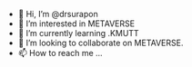 - 👋 Hi, I’m @drsurapon
- 👀 I’m interested in METAVERSE
- 🌱 I’m currently learning .KMUTT
- 💞️ I’m looking to collaborate on METAVERSE.
- 📫 How to reach me ...

<!---
drsurapon/drsurapon is a ✨ special ✨ repository because its `README.md` (this file) appears on your GitHub profile.
You can click the Preview link to take a look at your changes.
--->
